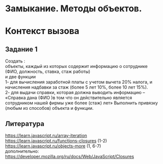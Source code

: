 # Замыкание. Методы объектов.

# Контекст вызова

## Задание 1

Создать :    
объекты, каждый из которых содержит информацию о сотруднике (ФИО, должность, ставка, стаж
работы)    
и две функции    
1- для вычисления заработной платы с учетом вычета 20% налога, и начисления надбавки за стаж
(более 5 лет 10%, более 10 лет 15%).    
2- для выдачи справки, которая должна выводить информацию – «Справка дана (ФИО )в том что
он действительно является сотрудником нашей фирмы уже более (стаж) лет»
Выполнить привязку (любым из способов) объекта и функции.

## Литература

<https://learn.javascript.ru/array-iteration>    
<https://learn.javascript.ru/functions-closures> (1-2)     
<https://learn.javascript.ru/objects-more> (1, 6-7)    
дополнительно:    
<https://developer.mozilla.org/ru/docs/Web/JavaScript/Closures>    